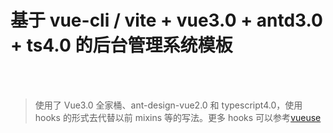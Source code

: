 
# 基于 vue-cli / vite + vue3.0 + antd3.0 + ts4.0 的后台管理系统模板

<br />
<br />

> 使用了 Vue3.0 全家桶、ant-design-vue2.0 和 typescript4.0，使用 hooks 的形式去代替以前 mixins 等的写法。更多 hooks 可以参考[vueuse](https://vueuse.org/functions.html)
